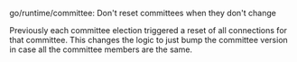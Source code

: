 go/runtime/committee: Don't reset committees when they don't change

Previously each committee election triggered a reset of all connections for
that committee. This changes the logic to just bump the committee version in
case all the committee members are the same.
